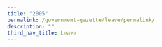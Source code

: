 ```yaml
---
title: "2005"
permalink: /government-gazette/leave/permalink/
description: ""
third_nav_title: Leave
---
```

